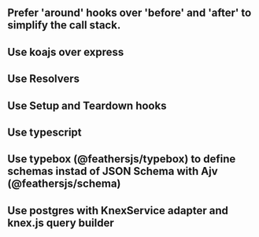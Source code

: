 ## Prefer 'around' hooks over 'before' and 'after' to simplify the call stack.



## Use koajs over express



## Use Resolvers



## Use Setup and Teardown hooks



## Use typescript



## Use typebox (@feathersjs/typebox) to define schemas instad of JSON Schema with Ajv (@feathersjs/schema)



## Use postgres with KnexService adapter and knex.js query builder
